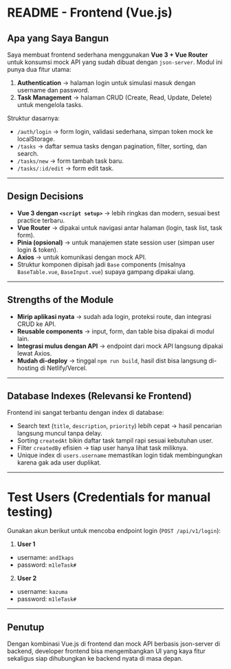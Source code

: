 # README - Frontend (Vue.js)

## Apa yang Saya Bangun

Saya membuat frontend sederhana menggunakan **Vue 3 + Vue Router** untuk konsumsi mock API yang sudah dibuat dengan `json-server`.
Modul ini punya dua fitur utama:

1. **Authentication** → halaman login untuk simulasi masuk dengan username dan password.
2. **Task Management** → halaman CRUD (Create, Read, Update, Delete) untuk mengelola tasks.

Struktur dasarnya:

-   `/auth/login` → form login, validasi sederhana, simpan token mock ke localStorage.
-   `/tasks` → daftar semua tasks dengan pagination, filter, sorting, dan search.
-   `/tasks/new` → form tambah task baru.
-   `/tasks/:id/edit` → form edit task.

---

## Design Decisions

-   **Vue 3 dengan `<script setup>`** → lebih ringkas dan modern, sesuai best practice terbaru.
-   **Vue Router** → dipakai untuk navigasi antar halaman (login, task list, task form).
-   **Pinia (opsional)** → untuk manajemen state session user (simpan user login & token).
-   **Axios** → untuk komunikasi dengan mock API.
-   Struktur komponen dipisah jadi `Base` components (misalnya `BaseTable.vue`, `BaseInput.vue`) supaya gampang dipakai ulang.

---

## Strengths of the Module

-   **Mirip aplikasi nyata** → sudah ada login, proteksi route, dan integrasi CRUD ke API.
-   **Reusable components** → input, form, dan table bisa dipakai di modul lain.
-   **Integrasi mulus dengan API** → endpoint dari mock API langsung dipakai lewat Axios.
-   **Mudah di-deploy** → tinggal `npm run build`, hasil dist bisa langsung di-hosting di Netlify/Vercel.

---

## Database Indexes (Relevansi ke Frontend)

Frontend ini sangat terbantu dengan index di database:

-   Search text (`title`, `description`, `priority`) lebih cepat → hasil pencarian langsung muncul tanpa delay.
-   Sorting `createdAt` bikin daftar task tampil rapi sesuai kebutuhan user.
-   Filter `createdBy` efisien → tiap user hanya lihat task miliknya.
-   Unique index di `users.username` memastikan login tidak membingungkan karena gak ada user duplikat.

---

# Test Users (Credentials for manual testing)

Gunakan akun berikut untuk mencoba endpoint login (`POST /api/v1/login`):

1. **User 1**

-   username: `andIkaps`
-   password: `m1leTask#`

2. **User 2**

-   username: `kazuma`
-   password: `m1leTask#`

---

## Penutup

Dengan kombinasi Vue.js di frontend dan mock API berbasis json-server di backend, developer frontend bisa mengembangkan UI yang kaya fitur sekaligus siap dihubungkan ke backend nyata di masa depan.
